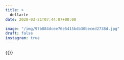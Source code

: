 ```yaml
---
title: >
  dellarte
date: 2020-03-21T07:44:07+00:00

image: "/img/97b884dcee76e5415bdb30beced2738d.jpg"
draft: false
instagram: true
---
```


{{<photo src="/img/97b884dcee76e5415bdb30beced2738d.jpg">}}
